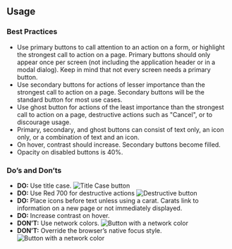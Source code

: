 ## Usage

### Best Practices

- Use primary buttons to call attention to an action on a form, or highlight the strongest call to action on a page. Primary buttons should only appear once per screen (not including the application header or in a modal dialog). Keep in mind that not every screen needs a primary button.
- Use secondary buttons for actions of lesser importance than the strongest call to action on a page. Secondary buttons will be the standard button for most use cases.
- Use ghost button for actions of the least importance than the strongest call to action on a page, destructive actions such as "Cancel", or to discourage usage.
- Primary, secondary, and ghost buttons can consist of text only, an icon only, or a combination of text and an icon.
- On hover, contrast should increase. Secondary buttons become filled.
- Opacity on disabled buttons is 40%.

### Do’s and Don’ts

- **DO:** Use title case.
    ![Title Case button](/assets/SEEDS-buttons-title-case.svg)
- **DO:** Use Red 700 for destructive actions
    ![Destructive button](/assets/SEEDS-buttons-destructive.svg)
- **DO:** Place icons before text unless using a carat. Carats link to information on a new page or not immediately displayed.
- **DO:** Increase contrast on hover.
- **DON’T:** Use network colors.
    ![Button with a network color](/assets/SEEDS-buttons-network-color.svg)
- **DON’T:** Override the browser’s native focus style.
    ![Button with a network color](/assets/SEEDS-buttons-focus.svg)
